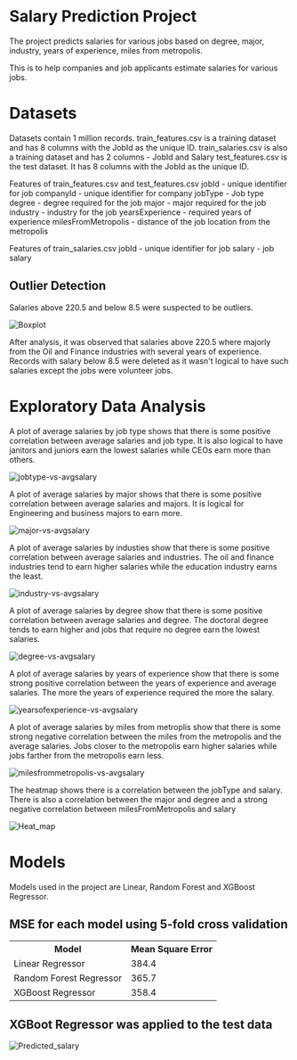 # Salary Prediction Project
The project predicts salaries for various jobs based on degree, major, industry, years of experience, miles from metropolis.

This is to help companies and job applicants estimate salaries for various jobs.

# Datasets
Datasets contain 1 million records.
train_features.csv is a training dataset and has 8 columns with the JobId as the unique ID.
train_salaries.csv is also a training dataset and has 2 columns - JobId and Salary
test_features.csv is the test dataset. It has 8 columns with the JobId as the unique ID.

Features of train_features.csv and test_features.csv
jobId - unique identifier for job
companyId  - unique identifier for company
jobType  - Job type
degree  - degree required for the job
major  - major required for the job
industry - industry for the job
yearsExperience - required years of experience
milesFromMetropolis - distance of the job location from the metropolis 

Features of train_salaries.csv
jobId - unique identifier for job
salary - job salary

## Outlier Detection
Salaries above 220.5 and below 8.5 were suspected to be outliers.

![Boxplot](images/boxplot.png)

After analysis, it was observed that salaries above 220.5 where majorly from the Oil and Finance industries with several years of experience.
Records with salary below 8.5 were deleted as it wasn't logical to have such salaries except the jobs were volunteer jobs.

# Exploratory Data Analysis

A plot of average salaries by job type shows that there is some positive correlation between average salaries and job type. It is also logical to have janitors and juniors earn the lowest salaries while CEOs earn more than others.

![jobtype-vs-avgsalary](images/jobtype.png)

A plot of average salaries by major shows that there is some positive correlation between average salaries and majors. It is logical for Engineering and business majors to earn more.

![major-vs-avgsalary](images/major.png)

A plot of average salaries by industies show that there is some positive correlation between average salaries and industries. The oil and finance industries tend to earn higher salaries while the education industry earns the least.

![industry-vs-avgsalary](images/Industry.png)

A plot of average salaries by degree show that there is some positive correlation between average salaries and degree. The doctoral degree tends to earn higher and jobs that require no degree earn the lowest salaries.

![degree-vs-avgsalary](images/degree.png)

A plot of average salaries by years of experience show that there is some strong positive correlation between the years of experience and average salaries. The more the years of experience required the more the salary.

![yearsofexperience-vs-avgsalary](images/yearsofexperience.png)

A plot of average salaries by miles from metroplis show that there is some strong negative correlation between the miles from the metropolis and the average salaries. Jobs closer to the metropolis earn higher salaries while jobs farther from the metropolis earn less.

![milesfrommetropolis-vs-avgsalary](images/milesfrommetropolis.png)


The heatmap shows there is a correlation between the jobType and salary. There is also a correlation between the major and degree and a strong negative correlation between milesFromMetropolis and salary

![Heat_map](images/heatmap.png)

# Models
Models used in the project are Linear, Random Forest and XGBoost Regressor.

## MSE for each model using 5-fold cross validation
<table> 
    <tr>
        <th>Model</th>
        <th>Mean Square Error</th>
    </tr>
    <tr>
        <td>Linear Regressor</td>
        <td>384.4</td>
    </tr>
    <tr>
        <td>Random Forest Regressor</td>
        <td>365.7</td>
    </tr>
        <tr>
        <td>XGBoost Regressor</td>
        <td>358.4</td>
    </tr>   
</table>

## XGBoot Regressor was applied to the test data

![Predicted_salary](images/predictedsalary.JPG)
